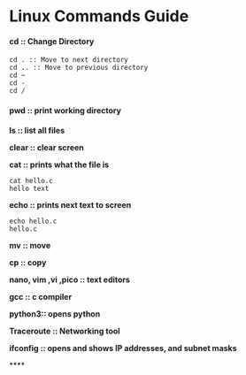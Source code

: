 # Linux Commands Guide

#### cd :: Change Directory

```text
cd . :: Move to next directory
cd .. :: Move to previous directory
cd ~
cd - 
cd /
```

#### pwd :: print working directory

**ls :: list all files**

**clear :: clear screen**

**cat :: prints what the file is**

```text
cat hello.c
hello text
```

**echo :: prints next text to screen**

```text
echo hello.c
hello.c
```

**mv :: move** 

**cp :: copy**

**nano, vim ,vi ,pico :: text editors**

**gcc :: c compiler**

**python3:: opens python** 

**Traceroute :: Networking tool**

**ifconfig :: opens and shows IP addresses, and subnet masks**

\*\*\*\*

